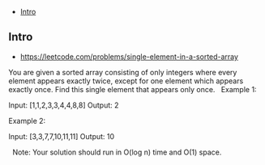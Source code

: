 - [Intro](#intro)

## Intro

- https://leetcode.com/problems/single-element-in-a-sorted-array

You are given a sorted array consisting of only integers where every element appears exactly twice, except for one element which appears exactly once. Find this single element that appears only once.
 
Example 1:

Input: [1,1,2,3,3,4,4,8,8]
Output: 2

Example 2:

Input: [3,3,7,7,10,11,11]
Output: 10

 
Note: Your solution should run in O(log n) time and O(1) space.
